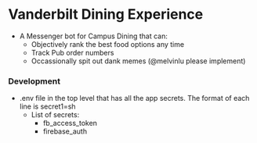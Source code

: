 # Vanderbilt Dining Experience
- A Messenger bot for Campus Dining that can:
    - Objectively rank the best food options any time
    - Track Pub order numbers
    - Occassionally spit out dank memes (@melvinlu please implement)

### Development
- .env file in the top level that has all the app secrets. The format of each line is secret1=sh
    - List of secrets:
        - fb_access_token
        - firebase_auth
